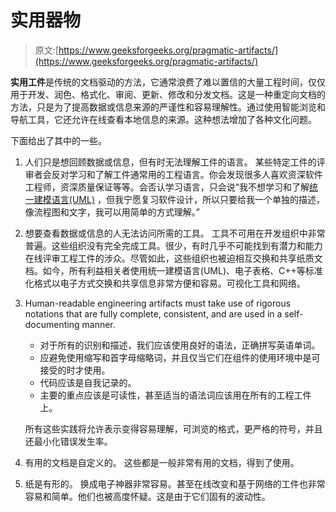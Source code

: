 # 实用器物

> 原文:[https://www.geeksforgeeks.org/pragmatic-artifacts/](https://www.geeksforgeeks.org/pragmatic-artifacts/)

**实用工件**是传统的文档驱动的方法，它通常浪费了难以置信的大量工程时间，仅仅用于开发、润色、格式化、审阅、更新、修改和分发文档。这是一种重定向文档的方法，只是为了提高数据或信息来源的严谨性和容易理解性。通过使用智能浏览和导航工具，它还允许在线查看本地信息的来源。这种想法增加了各种文化问题。

下面给出了其中的一些。

1.  人们只是想回顾数据或信息，但有时无法理解工件的语言。
    某些特定工件的评审者会反对学习和了解工件通常用的工程语言。你会发现很多人喜欢资深软件工程师，资深质量保证等等。会否认学习语言，只会说“我不想学习和了解[统一建模语言(UML)](https://www.geeksforgeeks.org/unified-modeling-language-uml-introduction/) ，但我宁愿复习软件设计，所以只要给我一个单独的描述，像流程图和文字，我可以用简单的方式理解。”
2.  想要查看数据或信息的人无法访问所需的工具。
    工具不可用在开发组织中非常普遍。这些组织没有完全完成工具。很少，有时几乎不可能找到有潜力和能力在线评审工程工件的涉众。尽管如此，这些组织也被迫相互交换和共享纸质文档。如今，所有利益相关者使用统一建模语言(UML)、电子表格、C++等标准化格式以电子方式交换和共享信息非常方便和容易。可视化工具和网络。
3.  Human-readable engineering artifacts must take use of rigorous notations that are fully complete, consistent, and are used in a self-documenting manner.
    *   对于所有的识别和描述，我们应该使用良好的语法，正确拼写英语单词。
    *   应避免使用缩写和首字母缩略词，并且仅当它们在组件的使用环境中是可接受的时才使用。
    *   代码应该是自我记录的。
    *   主要的重点应该是可读性，甚至适当的语法词应该用在所有的工程工件上。

    所有这些实践将允许表示变得容易理解，可浏览的格式，更严格的符号，并且还最小化错误发生率。

4.  有用的文档是自定义的。
    这些都是一般非常有用的文档，得到了使用。
5.  纸是有形的。
    换成电子神器非常容易。甚至在线改变和基于网络的工件也非常容易和简单。他们也被高度怀疑。这是由于它们固有的波动性。